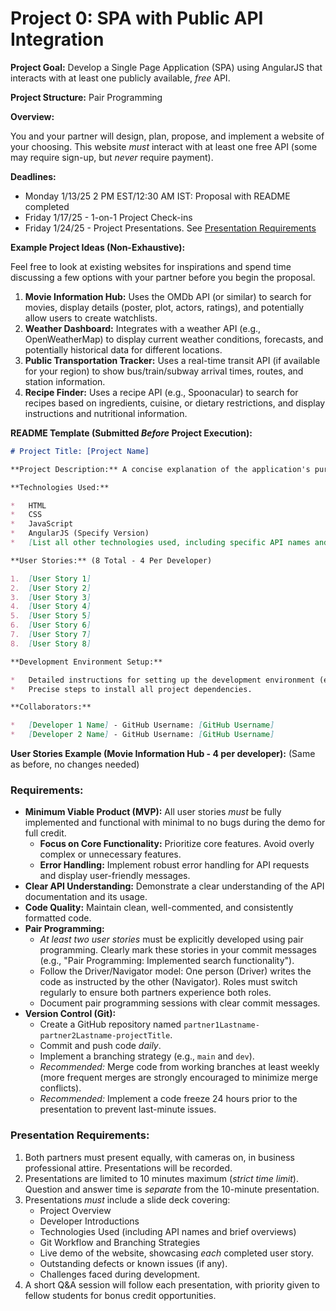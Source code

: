 # Project 0: SPA with Public API Integration

**Project Goal:** Develop a Single Page Application (SPA) using AngularJS that interacts with at least one publicly available, *free* API.

**Project Structure:** Pair Programming

**Overview:**

You and your partner will design, plan, propose, and implement a website of your choosing. This website *must* interact with at least one free API (some may require sign-up, but *never* require payment).

**Deadlines:**
- Monday 1/13/25 2 PM EST/12:30 AM IST: Proposal with README completed
- Friday 1/17/25 - 1-on-1 Project Check-ins
- Friday 1/24/25 - Project Presentations. See [Presentation Requirements](#presentation-requirements)


**Example Project Ideas (Non-Exhaustive):**

Feel free to look at existing websites for inspirations and spend time discussing a few options with your partner before you begin the proposal.

1.  **Movie Information Hub:** Uses the OMDb API (or similar) to search for movies, display details (poster, plot, actors, ratings), and potentially allow users to create watchlists.
2.  **Weather Dashboard:** Integrates with a weather API (e.g., OpenWeatherMap) to display current weather conditions, forecasts, and potentially historical data for different locations.
3.  **Public Transportation Tracker:** Uses a real-time transit API (if available for your region) to show bus/train/subway arrival times, routes, and station information.
4.  **Recipe Finder:** Uses a recipe API (e.g., Spoonacular) to search for recipes based on ingredients, cuisine, or dietary restrictions, and display instructions and nutritional information.

**README Template (Submitted *Before* Project Execution):**

```markdown
# Project Title: [Project Name]

**Project Description:** A concise explanation of the application's purpose and functionality.

**Technologies Used:**

*   HTML
*   CSS
*   JavaScript
*   AngularJS (Specify Version)
*   [List all other technologies used, including specific API names and links to official API documentation]

**User Stories:** (8 Total - 4 Per Developer)

1.  [User Story 1]
2.  [User Story 2]
3.  [User Story 3]
4.  [User Story 4]
5.  [User Story 5]
6.  [User Story 6]
7.  [User Story 7]
8.  [User Story 8]

**Development Environment Setup:**

*   Detailed instructions for setting up the development environment (e.g., Node.js version, npm/yarn commands, AngularJS CLI commands if applicable).
*   Precise steps to install all project dependencies.

**Collaborators:**

*   [Developer 1 Name] - GitHub Username: [GitHub Username]
*   [Developer 2 Name] - GitHub Username: [GitHub Username]
```

**User Stories Example (Movie Information Hub - 4 per developer):** (Same as before, no changes needed)

### **Requirements:**

*   **Minimum Viable Product (MVP):** All user stories *must* be fully implemented and functional with minimal to no bugs during the demo for full credit.
    *   **Focus on Core Functionality:** Prioritize core features. Avoid overly complex or unnecessary features.
    *   **Error Handling:** Implement robust error handling for API requests and display user-friendly messages.
*   **Clear API Understanding:** Demonstrate a clear understanding of the API documentation and its usage.
*   **Code Quality:** Maintain clean, well-commented, and consistently formatted code.
*   **Pair Programming:**
    *   *At least two user stories* must be explicitly developed using pair programming. Clearly mark these stories in your commit messages (e.g., "Pair Programming: Implemented search functionality").
    *   Follow the Driver/Navigator model: One person (Driver) writes the code as instructed by the other (Navigator). Roles must switch regularly to ensure both partners experience both roles.
    *   Document pair programming sessions with clear commit messages.
*   **Version Control (Git):**
    *   Create a GitHub repository named `partner1Lastname-partner2Lastname-projectTitle`.
    *   Commit and push code *daily*.
    *   Implement a branching strategy (e.g., `main` and `dev`).
    *   *Recommended:* Merge code from working branches at least weekly (more frequent merges are strongly encouraged to minimize merge conflicts).
    *   *Recommended:* Implement a code freeze 24 hours prior to the presentation to prevent last-minute issues.

### **Presentation Requirements:**

1.  Both partners must present equally, with cameras on, in business professional attire. Presentations will be recorded.
2.  Presentations are limited to 10 minutes maximum (*strict time limit*). Question and answer time is *separate* from the 10-minute presentation.
3.  Presentations *must* include a slide deck covering:
    *   Project Overview
    *   Developer Introductions
    *   Technologies Used (including API names and brief overviews)
    *   Git Workflow and Branching Strategies
    *   Live demo of the website, showcasing *each* completed user story.
    *   Outstanding defects or known issues (if any).
    *   Challenges faced during development.
4.  A short Q&A session will follow each presentation, with priority given to fellow students for bonus credit opportunities.

